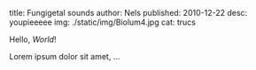 title: Fungigetal sounds
author: Nels
published: 2010-12-22
desc: youpieeeee
img: ./static/img/Biolum4.jpg
cat: trucs




Hello, *World*!

Lorem ipsum dolor sit amet, …

